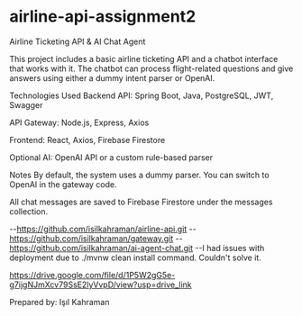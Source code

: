 # airline-api-assignment2

Airline Ticketing API & AI Chat Agent

This project includes a basic airline ticketing API and a chatbot interface that works with it. The chatbot can process flight-related questions and give answers using either a dummy intent parser or OpenAI.

Technologies Used
Backend API: Spring Boot, Java, PostgreSQL, JWT, Swagger

API Gateway: Node.js, Express, Axios

Frontend: React, Axios, Firebase Firestore

Optional AI: OpenAI API or a custom rule-based parser


Notes
By default, the system uses a dummy parser. You can switch to OpenAI in the gateway code.

All chat messages are saved to Firebase Firestore under the messages collection.

--https://github.com/isilkahraman/airline-api.git --https://github.com/isilkahraman/gateway.git --https://github.com/isilkahraman/ai-agent-chat.git
--I had issues with deployment due to ./mvnw clean install command. Couldn't solve it.

https://drive.google.com/file/d/1P5W2gG5e-g7ijgNJmXcv79SsE2lyVvpD/view?usp=drive_link


Prepared by: Işıl Kahraman
